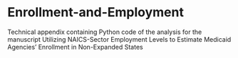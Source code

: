 # Enrollment-and-Employment
Technical appendix containing Python code of the analysis for the manuscript Utilizing NAICS-Sector Employment Levels to Estimate Medicaid Agencies’ Enrollment in Non-Expanded States
